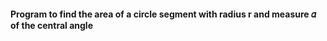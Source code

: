 ####  Program to find the area of a circle segment with radius r and measure 𝛼 of the central angle
